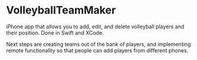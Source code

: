 # VolleyballTeamMaker
iPhone app that allows you to add, edit, and delete volleyball players and their position. Done in Swift and XCode.

Next steps are creating teams out of the bank of players, and implementing remote functionality so that people can add players from different phones.